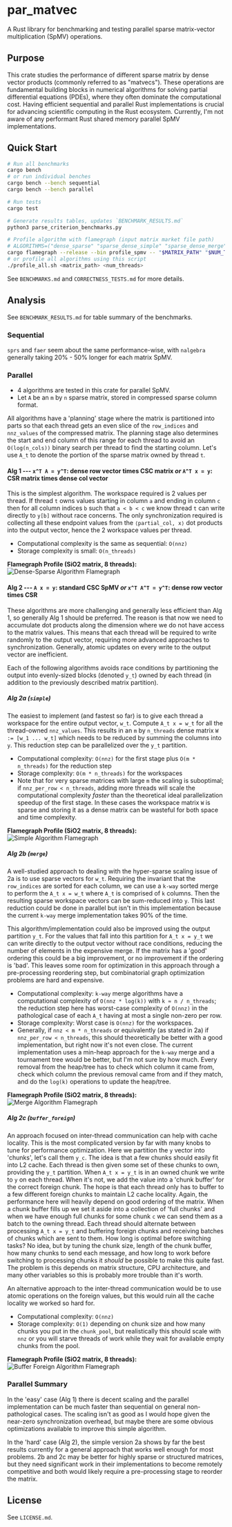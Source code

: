 # par_matvec

A Rust library for benchmarking and testing parallel sparse matrix-vector multiplication (SpMV) operations.

## Purpose

This crate studies the performance of different sparse matrix by dense vector products (commonly referred to as "matvecs"). These operations are fundamental building blocks in numerical algorithms for solving partial differential equations (PDEs), where they often dominate the computational cost. Having efficient sequential and parallel Rust implementations is crucial for advancing scientific computing in the Rust ecosystem. Currently, I'm not aware of any performant Rust shared memory parallel SpMV implementations.

## Quick Start

```bash
# Run all benchmarks
cargo bench
# or run individual benches
cargo bench --bench sequential
cargo bench --bench parallel

# Run tests
cargo test

# Generate results tables, updates `BENCHMARK_RESULTS.md`
python3 parse_criterion_benchmarks.py

# Profile algorithm with flamegraph (input matrix market file path)
# ALGORITHMS=("dense_sparse" "sparse_dense_simple" "sparse_dense_merge" "sparse_dense_buffer")
cargo flamegraph --release --bin profile_spmv -- "$MATRIX_PATH" "$NUM_THREADS" "$algorithm"
# or profile all algorithms using this script
./profile_all.sh <matrix_path> <num_threads>
```

See `BENCHMARKS.md` and `CORRECTNESS_TESTS.md` for more details.

## Analysis

See `BENCHMARK_RESULTS.md` for table summary of the benchmarks. 

### Sequential

`sprs` and `faer` seem about the same performance-wise, with `nalgebra` generally taking 20% - 50% longer for each matrix SpMV. 

### Parallel

 - 4 algorithms are tested in this crate for parallel SpMV. 
 - Let `A` be an `m` by `n` sparse matrix, stored in compressed sparse column format.

All algorithms have a 'planning' stage where the matrix is partitioned into parts so that each thread gets an even slice of the `row_indices` and `nnz_values` of the compressed matrix. The planning stage also determines the start and end column of this range for each thread to avoid an `O(log(n_cols))` binary search per thread to find the starting column. Let's use `A_t` to denote the portion of the sparse matrix owned by thread `t`.

#### Alg 1 --- `x^T A = y^T`: dense row vector times CSC matrix *or* `A^T x = y`: CSR matrix times dense col vector

This is the simplest algorithm. The workspace required is 2 values per thread. If thread `t` owns values starting in column `a` and ending in column `c` then for all column indices `b` such that `a < b < c` we know thread `t` can write directly to `y[b]` without race concerns. The only synchronization required is collecting all these endpoint values from the `⟨partial_col, x⟩` dot products into the output vector, hence the 2 workspace values per thread.

 - Computational complexity is the same as sequential: `O(nnz)`
 - Storage complexity is small: `O(n_threads)`

**Flamegraph Profile (SiO2 matrix, 8 threads):**
![Dense-Sparse Algorithm Flamegraph](figures/dense_sparse_8-threads_SiO2_flamegraph.svg)

#### Alg 2 --- `A x = y`: standard CSC SpMV *or* `x^T A^T = y^T`: dense row vector times CSR

These algorithms are more challenging and generally less efficient than Alg 1, so generally Alg 1 should be preferred. The reason is that now we need to accumulate dot products along the dimension where we do not have access to the matrix values. This means that each thread will be required to write randomly to the output vector, requiring more advanced approaches to synchronization. Generally, atomic updates on every write to the output vector are inefficient.

Each of the following algorithms avoids race conditions by partitioning the output into evenly-sized blocks (denoted `y_t`) owned by each thread (in addition to the previously described matrix partition).

##### Alg 2a (`simple`)

The easiest to implement (and fastest so far) is to give each thread a workspace for the entire output vector, `w_t`. Compute `A_t x = w_t` for all the thread-owned `nnz_values`. This results in an `m` by `n_threads` dense matrix `W := [w_1 ... w_t]` which needs to be reduced by summing the columns into `y`. This reduction step can be parallelized over the `y_t` partition.

 - Computational complexity: `O(nnz)` for the first stage plus `O(m * n_threads)` for the reduction step
 - Storage complexity: `O(m * n_threads)` for the workspaces
 - Note that for very sparse matrices with large `m` the scaling is suboptimal; if `nnz_per_row < n_threads`, adding more threads will scale the computational complexity *faster* than the theoretical ideal parallelization speedup of the first stage. In these cases the workspace matrix `W` is sparse and storing it as a dense matrix can be wasteful for both space and time complexity.

**Flamegraph Profile (SiO2 matrix, 8 threads):**
![Simple Algorithm Flamegraph](figures/sparse_dense_simple_8-threads_SiO2_flamegraph.svg)

##### Alg 2b (`merge`)

A well-studied approach to dealing with the hyper-sparse scaling issue of 2a is to use sparse vectors for `w_t`. Requiring the invariant that the `row_indices` are sorted for each column, we can use a `k-way` sorted merge to perform the `A_t x = w_t` where `A_t` is comprised of `k` columns. Then the resulting sparse workspace vectors can be sum-reduced into `y`. This last reduction could be done in parallel but isn't in this implementation because the current `k-way` merge implementation takes 90% of the time.

This algorithm/implementation could also be improved using the output partition `y_t`. For the values that fall into this partition for `A_t x = y_t` we can write directly to the output vector without race conditions, reducing the number of elements in the expensive merge. If the matrix has a 'good' ordering this could be a big improvement, or no improvement if the ordering is 'bad'. This leaves some room for optimization in this approach through a pre-processing reordering step, but combinatorial graph optimization problems are hard and expensive.

 - Computational complexity: `k-way` merge algorithms have a computational complexity of `O(nnz * log(k))` with `k ≈ n / n_threads`; the reduction step here has worst-case complexity of `O(nnz)` in the pathological case of each `A_t` having at most a single non-zero per row.
 - Storage complexity: Worst case is `O(nnz)` for the workspaces.
 - Generally, if `nnz < m * n_threads` or equivalently (as stated in 2a) if `nnz_per_row < n_threads`, this should theoretically be better with a good implementation, but right now it's not even close. The current implementation uses a min-heap approach for the `k-way` merge and a tournament tree would be better, but I'm not sure by how much. Every removal from the heap/tree has to check which column it came from, check which column the previous removal came from and if they match, and do the `log(k)` operations to update the heap/tree.

**Flamegraph Profile (SiO2 matrix, 8 threads):**
![Merge Algorithm Flamegraph](figures/sparse_dense_merge_8-threads_SiO2_flamegraph.svg)

##### Alg 2c (`buffer_foreign`)

An approach focused on inter-thread communication can help with cache locality. This is the most complicated version by far with many knobs to tune for performance optimization. Here we partition the `y` vector into 'chunks', let's call them `y_c`. The idea is that a few chunks should easily fit into L2 cache. Each thread is then given some set of these chunks to own, providing the `y_t` partition. When `A_t x = y_t` is in an owned chunk we write to `y` on each thread. When it's not, we add the value into a 'chunk buffer' for the correct foreign chunk. The hope is that each thread only has to buffer to a few different foreign chunks to maintain L2 cache locality. Again, the performance here will heavily depend on good ordering of the matrix. When a chunk buffer fills up we set it aside into a collection of 'full chunks' and when we have enough full chunks for some chunk `c` we can send them as a batch to the owning thread. Each thread should alternate between processing `A_t x = y_t` and buffering foreign chunks and receiving batches of chunks which are sent to them. How long is optimal before switching tasks? No idea, but by tuning the chunk size, length of the chunk buffer, how many chunks to send each message, and how long to work before switching to processing chunks it *should* be possible to make this quite fast. The problem is this depends on matrix structure, CPU architecture, and many other variables so this is probably more trouble than it's worth.

An alternative approach to the inter-thread communication would be to use atomic operations on the foreign values, but this would ruin all the cache locality we worked so hard for.

 - Computational complexity: `O(nnz)`
 - Storage complexity: `O(1)` depending on chunk size and how many chunks you put in the `chunk_pool`, but realistically this should scale with `nnz` or you will starve threads of work while they wait for available empty chunks from the pool.

**Flamegraph Profile (SiO2 matrix, 8 threads):**
![Buffer Foreign Algorithm Flamegraph](figures/sparse_dense_buffer_8-threads_SiO2_flamegraph.svg)

### Parallel Summary 

In the 'easy' case (Alg 1) there is decent scaling and the parallel implementation can be much faster than sequential on general non-pathological cases. The scaling isn't as good as I would hope given the near-zero synchronization overhead, but maybe there are some obvious optimizations available to improve this simple algorithm.

In the 'hard' case (Alg 2), the simple version 2a shows by far the best results currently for a general approach that works well enough for most problems. 2b and 2c may be better for highly sparse or structured matrices, but they need significant work in their implementations to become remotely competitive and both would likely require a pre-processing stage to reorder the matrix.

## License

See `LICENSE.md`.
